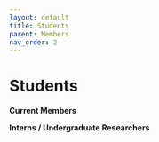 ```yaml
---
layout: default
title: Students
parent: Members
nav_order: 2
---
```


# Students

**Current Members**
<!-- - Name 1 – M.S. Student (Joined: 2024) -->
<!--- Name 2 – Ph.D. Student (Joined: 2025) -->

**Interns / Undergraduate Researchers**
<!--- Name 3 – B.S. Intern (2025.01~2025.06) -->
